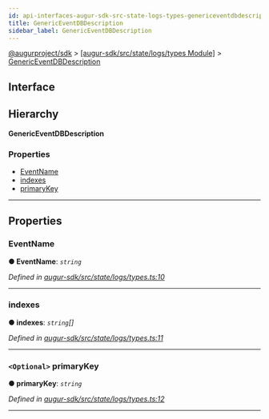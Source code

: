 ```yaml
---
id: api-interfaces-augur-sdk-src-state-logs-types-genericeventdbdescription
title: GenericEventDBDescription
sidebar_label: GenericEventDBDescription
---
```


[@augurproject/sdk](api-readme.md) > [[augur-sdk/src/state/logs/types Module]](api-modules-augur-sdk-src-state-logs-types-module.md) > [GenericEventDBDescription](api-interfaces-augur-sdk-src-state-logs-types-genericeventdbdescription.md)

## Interface

## Hierarchy

**GenericEventDBDescription**

### Properties

* [EventName](api-interfaces-augur-sdk-src-state-logs-types-genericeventdbdescription.md#eventname)
* [indexes](api-interfaces-augur-sdk-src-state-logs-types-genericeventdbdescription.md#indexes)
* [primaryKey](api-interfaces-augur-sdk-src-state-logs-types-genericeventdbdescription.md#primarykey)

---

## Properties

<a id="eventname"></a>

###  EventName

**● EventName**: *`string`*

*Defined in [augur-sdk/src/state/logs/types.ts:10](https://github.com/AugurProject/augur/blob/304ca83772/packages/augur-sdk/src/state/logs/types.ts#L10)*

___
<a id="indexes"></a>

###  indexes

**● indexes**: *`string`[]*

*Defined in [augur-sdk/src/state/logs/types.ts:11](https://github.com/AugurProject/augur/blob/304ca83772/packages/augur-sdk/src/state/logs/types.ts#L11)*

___
<a id="primarykey"></a>

### `<Optional>` primaryKey

**● primaryKey**: *`string`*

*Defined in [augur-sdk/src/state/logs/types.ts:12](https://github.com/AugurProject/augur/blob/304ca83772/packages/augur-sdk/src/state/logs/types.ts#L12)*

___


